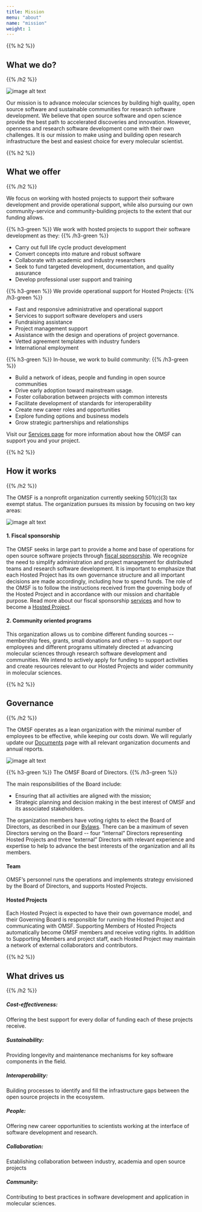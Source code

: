 ```yaml
---
title: Mission
menu: "about"
name: "mission"
weight: 1
---
```


{{% h2 %}}
## What we do?
{{% /h2 %}}

![image alt text](/images/OMF-img1.jpg)

Our mission is to advance molecular sciences by building high quality, open source software and sustainable communities for research software development.
We believe that open source software and open science provide the best path to accelerated discoveries and innovation. However, openness and research software development come with their own challenges. It is our mission to make using and building open research infrastructure the best and easiest choice for every molecular scientist.


{{% h2 %}}
## What we offer
{{% /h2 %}}

We focus on working with hosted projects to support their software development and provide operational support, while also pursuing our own community-service and community-building projects to the extent that our funding allows.

{{% h3-green %}}
We work with hosted projects to support their software development as they:
{{% /h3-green %}}
* Carry out full life cycle product development
* Convert concepts into mature and robust software
* Collaborate with academic and industry researchers
* Seek to fund targeted development, documentation, and quality assurance
* Develop professional user support and training

{{% h3-green %}}
We provide operational support for Hosted Projects:
{{% /h3-green %}}
* Fast and responsive administrative and operational support
* Services to support software developers and users
* Fundraising assistance
* Project management support
* Assistance with the design and operations of project governance.
* Vetted agreement templates with industry funders
* International employment

{{% h3-green %}}
In-house, we work to build community:
{{% /h3-green %}}
* Build a network of ideas, people and funding in open source communities
* Drive early adoption toward mainstream usage.
* Foster collaboration between projects with common interests
* Facilitate development of standards for interoperability
* Create new career roles and opportunities
* Explore funding options and business models
* Grow strategic partnerships and relationships

Visit our [Services page](/services/fiscal-sponsorship) for more information about how the OMSF can support you and your project.


{{% h2 %}}
## How it works
{{% /h2 %}}

The OMSF is a nonprofit organization currently seeking 501(c)(3) tax exempt status. The organization pursues its mission by focusing on two key areas:

![image alt text](/images/OMF-img2.jpg)

#### 1.	Fiscal sponsorship
The OMSF seeks in large part to provide a home and base of operations for open source software projects through [fiscal sponsorship](https://en.wikipedia.org/wiki/Fiscal_sponsorship). We recognize the need to simplify administration and project management for distributed teams and research software development. It is important to emphasize that each Hosted Project has its own governance structure and all important decisions are made accordingly, including how to spend funds. The role of the OMSF is to follow the instructions received from the governing body of the Hosted Project and in accordance with our mission and charitable purpose. Read more about our fiscal sponsorship [services](/services/fiscal-sponsorship) and how to become a [Hosted Project](/projects/host-project).  

#### 2.	Community oriented programs
This organization allows us to combine different funding sources -- membership fees, grants, small donations and others -- to support our employees and different programs ultimately directed at advancing molecular sciences through research software development and communities. We intend to actively apply for funding to support activities and create resources relevant to our Hosted Projects and wider community in molecular sciences.

{{% h2 %}}
## Governance
{{% /h2 %}}

The OMSF operates as a lean organization with the minimal number of employees to be effective, while keeping our costs down. We will regularly update our [Documents](/about/legal) page with all relevant organization documents and annual reports.

![image alt text](/images/OMF-img3.jpg)

{{% h3-green %}}
The OMSF Board of Directors.
{{% /h3-green %}}

The main responsibilities of the Board include:

* Ensuring that all activities are aligned with the mission;
* Strategic planning and decision making in the best interest of OMSF and its associated stakeholders.

The organization members have voting rights to elect the Board of Directors, as described in our [Bylaws](/bylaws). There can be a maximum of seven Directors serving on the Board -- four “internal” Directors representing Hosted Projects and three “external” Directors with relevant experience and expertise to help to advance the best interests of the organization and all its members.

#### Team
OMSF’s personnel runs the operations and implements strategy envisioned by the Board of Directors, and supports Hosted Projects.


#### Hosted Projects
Each Hosted Project is expected to have their own governance model, and their Governing Board is responsible for running the Hosted Project and communicating with OMSF. Supporting Members of Hosted Projects automatically become OMSF members and receive voting rights. In addition to Supporting Members and project staff, each Hosted Project may maintain a network of external collaborators and contributors.


{{% h2 %}}
## What drives us
{{% /h2 %}}

##### Cost-effectiveness:
Offering the best support for every dollar of funding each of these projects receive.


##### Sustainability:
Providing longevity and maintenance mechanisms for key software components in the field.


##### Interoperability:
Building processes to identify and fill the infrastructure gaps between the open source projects in the ecosystem.


##### People:
Offering new career opportunities to scientists working at the interface of software development and research.


##### Collaboration:
Establishing collaboration between industry, academia and open source projects


##### Community:
Contributing to best practices in software development and application in molecular sciences.
